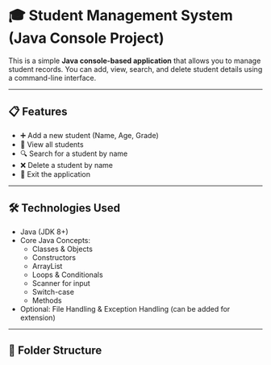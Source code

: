 # 🎓 Student Management System (Java Console Project)

This is a simple **Java console-based application** that allows you to manage student records. You can add, view, search, and delete student details using a command-line interface.

---

## 📋 Features

- ➕ Add a new student (Name, Age, Grade)
- 📃 View all students
- 🔍 Search for a student by name
- ❌ Delete a student by name
- 🚪 Exit the application

---

## 🛠️ Technologies Used

- Java (JDK 8+)
- Core Java Concepts:
  - Classes & Objects
  - Constructors
  - ArrayList
  - Loops & Conditionals
  - Scanner for input
  - Switch-case
  - Methods
- Optional: File Handling & Exception Handling (can be added for extension)

---

## 📂 Folder Structure

